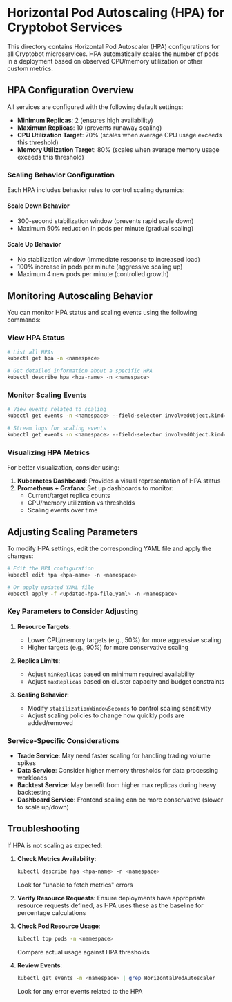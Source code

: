 # Horizontal Pod Autoscaling (HPA) for Cryptobot Services

This directory contains Horizontal Pod Autoscaler (HPA) configurations for all Cryptobot microservices. HPA automatically scales the number of pods in a deployment based on observed CPU/memory utilization or other custom metrics.

## HPA Configuration Overview

All services are configured with the following default settings:

- **Minimum Replicas**: 2 (ensures high availability)
- **Maximum Replicas**: 10 (prevents runaway scaling)
- **CPU Utilization Target**: 70% (scales when average CPU usage exceeds this threshold)
- **Memory Utilization Target**: 80% (scales when average memory usage exceeds this threshold)

### Scaling Behavior Configuration

Each HPA includes behavior rules to control scaling dynamics:

#### Scale Down Behavior
- 300-second stabilization window (prevents rapid scale down)
- Maximum 50% reduction in pods per minute (gradual scaling)

#### Scale Up Behavior
- No stabilization window (immediate response to increased load)
- 100% increase in pods per minute (aggressive scaling up)
- Maximum 4 new pods per minute (controlled growth)

## Monitoring Autoscaling Behavior

You can monitor HPA status and scaling events using the following commands:

### View HPA Status

```bash
# List all HPAs
kubectl get hpa -n <namespace>

# Get detailed information about a specific HPA
kubectl describe hpa <hpa-name> -n <namespace>
```

### Monitor Scaling Events

```bash
# View events related to scaling
kubectl get events -n <namespace> --field-selector involvedObject.kind=HorizontalPodAutoscaler

# Stream logs for scaling events
kubectl get events -n <namespace> --field-selector involvedObject.kind=HorizontalPodAutoscaler --watch
```

### Visualizing HPA Metrics

For better visualization, consider using:

1. **Kubernetes Dashboard**: Provides a visual representation of HPA status
2. **Prometheus + Grafana**: Set up dashboards to monitor:
   - Current/target replica counts
   - CPU/memory utilization vs thresholds
   - Scaling events over time

## Adjusting Scaling Parameters

To modify HPA settings, edit the corresponding YAML file and apply the changes:

```bash
# Edit the HPA configuration
kubectl edit hpa <hpa-name> -n <namespace>

# Or apply updated YAML file
kubectl apply -f <updated-hpa-file.yaml> -n <namespace>
```

### Key Parameters to Consider Adjusting

1. **Resource Targets**:
   - Lower CPU/memory targets (e.g., 50%) for more aggressive scaling
   - Higher targets (e.g., 90%) for more conservative scaling

2. **Replica Limits**:
   - Adjust `minReplicas` based on minimum required availability
   - Adjust `maxReplicas` based on cluster capacity and budget constraints

3. **Scaling Behavior**:
   - Modify `stabilizationWindowSeconds` to control scaling sensitivity
   - Adjust scaling policies to change how quickly pods are added/removed

### Service-Specific Considerations

- **Trade Service**: May need faster scaling for handling trading volume spikes
- **Data Service**: Consider higher memory thresholds for data processing workloads
- **Backtest Service**: May benefit from higher max replicas during heavy backtesting
- **Dashboard Service**: Frontend scaling can be more conservative (slower to scale up/down)

## Troubleshooting

If HPA is not scaling as expected:

1. **Check Metrics Availability**:
   ```bash
   kubectl describe hpa <hpa-name> -n <namespace>
   ```
   Look for "unable to fetch metrics" errors

2. **Verify Resource Requests**:
   Ensure deployments have appropriate resource requests defined, as HPA uses these as the baseline for percentage calculations

3. **Check Pod Resource Usage**:
   ```bash
   kubectl top pods -n <namespace>
   ```
   Compare actual usage against HPA thresholds

4. **Review Events**:
   ```bash
   kubectl get events -n <namespace> | grep HorizontalPodAutoscaler
   ```
   Look for any error events related to the HPA